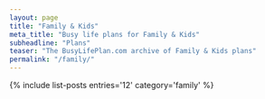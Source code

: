 ```yaml
---
layout: page
title: "Family & Kids"
meta_title: "Busy life plans for Family & Kids"
subheadline: "Plans"
teaser: "The BusyLifePlan.com archive of Family & Kids plans"
permalink: "/family/"
---
```

{% include list-posts entries='12' category='family' %}

